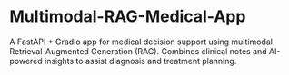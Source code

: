 # Multimodal-RAG-Medical-App
 A FastAPI + Gradio app for medical decision support using multimodal Retrieval-Augmented Generation (RAG). Combines clinical notes and AI-powered insights to assist diagnosis and treatment planning.
